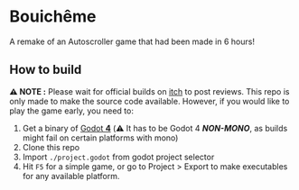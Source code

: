 # Bouichême
A remake of an Autoscroller game that had been made in 6 hours!

## How to build
**⚠️ NOTE :** Please wait for official builds on [itch](https://itch.io) to post reviews. This repo is only made to make the source code available.
However, if you would like to play the game early, you need to:

1. Get a binary of [Godot **4**](https://godotengine.org/download) (⚠️ It has to be Godot 4 ___NON-MONO___, as builds might fail on certain platforms with mono) 
2. Clone this repo
3. Import ``./project.godot`` from godot project selector
4. Hit `F5` for a simple game, or go to Project > Export to make executables for any available platform.